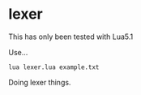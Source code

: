 lexer
=====

This has only been tested with Lua5.1

Use...
```
lua lexer.lua example.txt
```

Doing lexer things.
